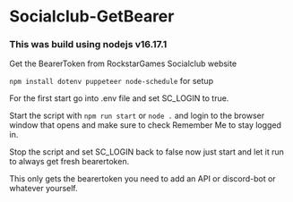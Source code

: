 # Socialclub-GetBearer

### This was build using nodejs v16.17.1

Get the BearerToken from RockstarGames Socialclub website

`npm install dotenv puppeteer node-schedule` for setup

For the first start go into .env file and set SC_LOGIN to true.

Start the script with `npm run start` or `node .` and login to the browser window that opens and make sure to check Remember Me to stay logged in.

Stop the script and set SC_LOGIN back to false now just start and let it run to always get fresh bearertoken.

This only gets the bearertoken you need to add an API or discord-bot or whatever yourself.
